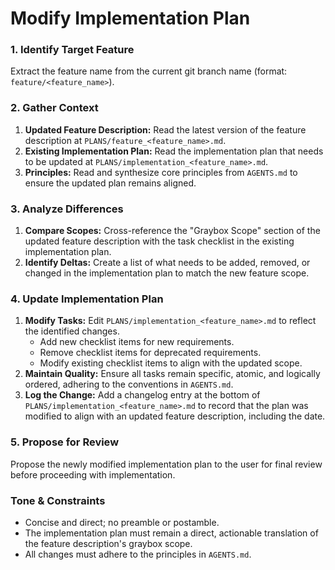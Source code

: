 # Modify Implementation Plan

### 1. Identify Target Feature

Extract the feature name from the current git branch name (format: `feature/<feature_name>`).

### 2. Gather Context

1.  **Updated Feature Description:** Read the latest version of the feature description at `PLANS/feature_<feature_name>.md`.
2.  **Existing Implementation Plan:** Read the implementation plan that needs to be updated at `PLANS/implementation_<feature_name>.md`.
3.  **Principles:** Read and synthesize core principles from `AGENTS.md` to ensure the updated plan remains aligned.

### 3. Analyze Differences

1.  **Compare Scopes:** Cross-reference the "Graybox Scope" section of the updated feature description with the task checklist in the existing implementation plan.
2.  **Identify Deltas:** Create a list of what needs to be added, removed, or changed in the implementation plan to match the new feature scope.

### 4. Update Implementation Plan

1.  **Modify Tasks:** Edit `PLANS/implementation_<feature_name>.md` to reflect the identified changes.
    -   Add new checklist items for new requirements.
    -   Remove checklist items for deprecated requirements.
    -   Modify existing checklist items to align with the updated scope.
2.  **Maintain Quality:** Ensure all tasks remain specific, atomic, and logically ordered, adhering to the conventions in `AGENTS.md`.
3.  **Log the Change:** Add a changelog entry at the bottom of `PLANS/implementation_<feature_name>.md` to record that the plan was modified to align with an updated feature description, including the date.

### 5. Propose for Review

Propose the newly modified implementation plan to the user for final review before proceeding with implementation.

### Tone & Constraints

-   Concise and direct; no preamble or postamble.
-   The implementation plan must remain a direct, actionable translation of the feature description's graybox scope.
-   All changes must adhere to the principles in `AGENTS.md`.
